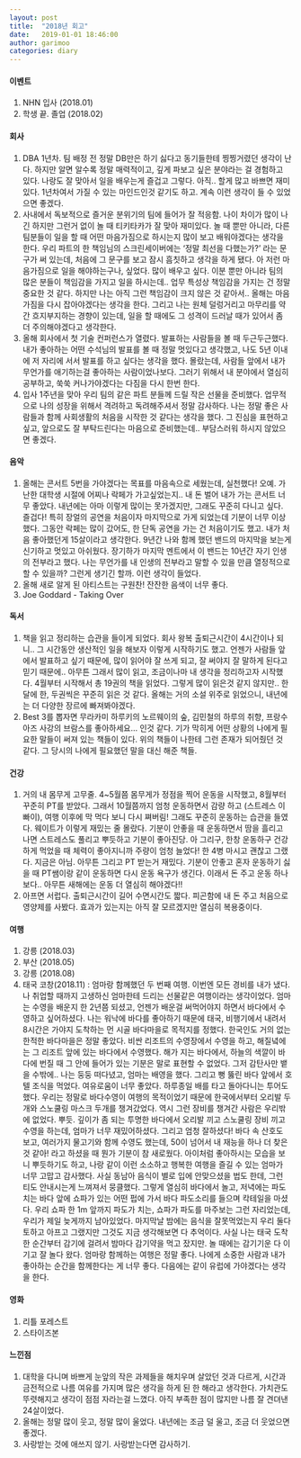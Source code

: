 ```yaml
---
layout: post
title:  "2018년 회고"
date:   2019-01-01 18:46:00
author: garimoo
categories: diary
---
```




#### 이벤트
1. NHN 입사 (2018.01)
2. 학생 끝. 졸업 (2018.02)

#### 회사
1. DBA 1년차. 팀 배정 전 정말 DB만은 하기 싫다고 동기들한테 찡찡거렸던 생각이 난다. 하지만 알면 알수록 정말 매력적이고, 깊게 파보고 싶은 분야라는 걸 경험하고 있다. 나랑도 잘 맞아서 일을 배우는게 즐겁고 그렇다. 아직.. 할게 많고 바쁘면 재미있다. 1년차여서 가질 수 있는 마인드인것 같기도 하고. 계속 이런 생각이 들 수 있었으면 좋겠다.
2. 사내에서 독보적으로 즐거운 분위기의 팀에 들어가 잘 적응함. 나이 차이가 많이 나긴 하지만 그런거 없이 놀 때 티키타카가 잘 맞아 재미있다. 놀 때 뿐만 아니라, 다른 팀분들이 일을 할 때 어떤 마음가짐으로 하시는지 많이 보고 배워야겠다는 생각을 한다. 우리 파트의 한 책임님의 스크린세이버에는 ‘정말 최선을 다했는가?’ 라는 문구가 써 있는데, 처음에 그 문구를 보고 잠시 흠칫하고 생각을 하게 됐다. 아 저런 마음가짐으로 일을 해야하는구나, 싶었다. 많이 배우고 싶다. 이분 뿐만 아니라 팀의 많은 분들이 책임감을 가지고 일을 하시는데.. 업무 특성상 책임감을 가지는 건 정말 중요한 것 같다. 하지만 나는 아직 그런 책임감이 크지 않은 것 같아서.. 올해는 마음가짐을 다시 잡아야겠다는 생각을 한다. 그리고 나는 원체 덜렁거리고 마무리를 약간 흐지부지하는 경향이 있는데, 일을 할 때에도 그 성격이 드러날 때가 있어서 좀 더 주의해야겠다고 생각한다.
3. 올해 회사에서 첫 기술 컨퍼런스가 열렸다. 발표하는 사람들을 볼 때 두근두근했다. 내가 좋아하는 어떤 수석님의 발표를 볼 때 정말 멋있다고 생각했고, 나도 5년 이내에 저 자리에 서서 발표를 하고 싶다는 생각을 했다. 몰랐는데, 사람들 앞에서 내가 무언가를 애기하는걸 좋아하는 사람이었나보다. 그러기 위해서 내 분야에서 열심히 공부하고, 쑥쑥 커나가야겠다는 다짐을 다시 한번 한다.
4. 입사 1주년을 맞아 우리 팀의 같은 파트 분들께 드릴 작은 선물을 준비했다. 업무적으로 나의 성장을 위해서 격려하고 독려해주셔서 정말 감사하다. 나는 정말 좋은 사람들과 함께 사회생활의 처음을 시작한 것 같다는 생각을 했다. 그 진심을 표현하고 싶고, 앞으로도 잘 부탁드린다는 마음으로 준비했는데.. 부담스러워 하시지 않았으면 좋겠다.

#### 음악
1. 올해는 콘서트 5번을 가야겠다는 목표를 마음속으로 세웠는데, 실천했다! 오예. 가난한 대학생 시절에 어찌나 락페가 가고싶었는지.. 내 돈 벌어 내가 가는 콘서트 너무 좋았다. 내년에는 아마 이렇게 많이는 못가겠지만, 그래도 꾸준히 다니고 싶다. 즐겁다! 특히 장얼의 공연을 처음이자 마지막으로 가게 되었는데 기분이 너무 이상했다. 그동안 락페는 많이 갔어도, 한 단독 공연을 가는 건 처음이기도 했고. 내가 처음 좋아했던게 15살이라고 생각한다. 9년간 나와 함께 했던 밴드의 마지막을 보는게 신기하고 멋있고 아쉬웠다. 장기하가 마지막 멘트에서 이 밴드는 10년간 자기 인생의 전부라고 했다. 나는 무언가를 내 인생의 전부라고 말할 수 있을 만큼 열정적으로 할 수 있을까? 그런게 생기긴 할까. 이런 생각이 들었다.
2. 올해 새로 알게 된 아티스트는 구원찬! 잔잔한 음색이 너무 좋다.
3. Joe Goddard - Taking Over

#### 독서
1. 책을 읽고 정리하는 습관을 들이게 되었다. 회사 왕복 출퇴근시간이 4시간이나 되니.. 그 시간동안 생산적인 일을 해보자 이렇게 시작하기도 했고. 언젠가 사람들 앞에서 발표하고 싶기 때문에, 많이 읽어야 잘 쓰게 되고, 잘 써야지 잘 말하게 된다고 믿기 때문에.. 아무튼 그래서 많이 읽고, 조금이나마 내 생각을 정리하고자 시작했다. 4월부터 시작해서 총 19권의 책을 읽었다. 그렇게 많이 읽은것 같지 않지만.. 한달에 한, 두권씩은 꾸준히 읽은 것 같다. 올해는 거의 소설 위주로 읽었으니, 내년에는 더 다양한 장르에 빠져봐야겠다.
2. Best 3를 뽑자면 무라카미 하루키의 노르웨이의 숲, 김민철의 하루의 취향, 프랑수아즈 사강의 브람스를 좋아하세요… 인것 같다. 기가 막히게 어떤 상황의 나에게 필요한 말들이 써져 있는 책들이 있다. 위의 책들이 나한테 그런 존재가 되어줬던 것 같다. 그 당시의 나에게 필요했던 말을 대신 해준 책들.

#### 건강
1. 거의 내 몸무게 고무줄. 4~5월쯤 몸무게가 정점을 찍어 운동을 시작했고, 8월부터 꾸준히 PT를 받았다. 그래서 10월쯤까지 엄청 운동하면서 감량 하고 (스트레스 이빠이), 여행 이후에 막 먹다 보니 다시 쪄버림! 그래도 꾸준히 운동하는 습관을 들였다. 웨이트가 이렇게 재밌는 줄 몰랐다. 기분이 안좋을 때 운동하면서 땀을 흘리고 나면 스트레스도 풀리고 뿌듯하고 기분이 좋아진당. 아 그리구, 한창 운동하구 건강하게 먹었을 때 체력이 좋아지니까 주량이 엄청 늘었다! 한 4병 마시고 괜찮고 그랬다. 지금은 아님. 아무튼 그리고 PT 받는거 재밌다. 기분이 안좋고 혼자 운동하기 싫을 때 PT쌤이랑 같이 운동하면 다시 운동 욕구가 생긴다. 이래서 돈 주고 운동 하나보다.. 아무튼 새해에는 운동 더 열심히 해야겠다!!
2. 아프면 서럽다. 출퇴근시간이 길어 수면시간도 짧다. 피곤함에 내 돈 주고 처음으로 영양제를 사봤다. 효과가 있는지는 아직 잘 모르겠지만 열심히 복용중이다.

#### 여행
1. 강릉 (2018.03)
2. 부산 (2018.05)
3. 강릉 (2018.08)
4. 태국 코창(2018.11) : 엄마랑 함께했던 두 번째 여행. 이번엔 모든 경비를 내가 냈다. 나 취업할 때까지 고생하신 엄마한테 드리는 선물같은 여행이라는 생각이었다. 엄마는 수영을 배운지 한 2년쯤 되셨고, 언젠가 배운걸 써먹어야지 하면서 바다에서 수영하고 싶어하셨다. 나는 워낙에 바다를 좋아하기 때문에 태국, 비행기에서 내려서 8시간은 가야지 도착하는 먼 시골 바다마을로 목적지를 정했다. 한국인도 거의 없는 한적한 바다마을은 정말 좋았다. 비싼 리조트의 수영장에서 수영을 하고, 해질녘에는 그 리조트 앞에 있는 바다에서 수영했다. 해가 지는 바다에서, 하늘의 색깔이 바다에 번질 때 그 안에 들어가 있는 기분은 말로 표현할 수 없었다. 그저 감탄사만 뱉을 수밖에.. 나는 둥둥 떠다녔고, 엄마는 배영을 했다. 그리고 뻥 뚫린 바다 앞에서 호텔 조식을 먹었다. 여유로움이 너무 좋았다. 하루종일 배를 타고 돌아다니는 투어도 했다. 우리는 정말로 바다수영이 여행의 목적이었기 때문에 한국에서부터 오리발 두개와 스노쿨링 마스크 두개를 챙겨갔었다. 역시 그런 장비를 챙겨간 사람은 우리밖에 없었다. 뿌듯. 깊이가 좀 되는 투명한 바다에서 오리발 끼고 스노쿨링 장비 끼고 수영을 하는데, 엄마가 너무 재밌어하셨다. 그리고 엄청 잘하셨다! 바다 속 산호도 보고, 여러가지 물고기와 함께 수영도 했는데, 50이 넘어서 내 재능을 하나 더 찾은것 같아! 라고 하셨을 때 뭔가 기분이 참 새로웠다. 아이처럼 좋아하시는 모습을 보니 뿌듯하기도 하고, 나랑 같이 이런 소소하고 행복한 여행을 즐길 수 있는 엄마가 너무 고맙고 감사했다. 사실 동남아 음식이 별로 입에 안맞으셨을 법도 한데, 그런 티도 안내시는게 느껴져서 뭉클했다. 그렇게 열심히 바다에서 놀고, 저녁에는 파도치는 바다 앞에 쇼파가 있는 어떤 펍에 가서 바다 파도소리를 들으며 칵테일을 마셨다. 우리 쇼파 한 1m 앞까지 파도가 치는, 쇼파가 파도를 마주보는 그런 자리었는데, 우리가 제일 늦게까지 남아있었다. 마지막날 밤에는 음식을 잘못먹었는지 우리 둘다 토하고 아프고 그랬지만 그것도 지금 생각해보면 다 추억이다. 사실 나는 태국 도착한 순간부터 감기에 걸려서 밤마다 감기약을 먹고 잤지만. 놀 때에는 감기기운 다 이기고 잘 놀다 왔다. 엄마랑 함께하는 여행은 정말 좋다. 나에게 소중한 사람과 내가 좋아하는 순간을 함께한다는 게 너무 좋다. 다음에는 같이 유럽에 가야겠다는 생각을 한다.

#### 영화
1. 리틀 포레스트
2. 스타이즈본

#### 느낀점
1. 대학을 다니며 바쁘게 눈앞의 작은 과제들을 해치우며 살았던 것과 다르게, 시간과 금전적으로 나름 여유를 가지며 많은 생각을 하게 된 한 해라고 생각한다. 가치관도 뚜렷해지고 생각이 점점 자라는걸 느꼈다. 아직 부족한 점이 많지만 나름 잘 견뎌낸 24살이었다.
2. 올해는 정말 많이 웃고, 정말 많이 울었다. 내년에는 조금 덜 울고, 조금 더 웃었으면 좋겠다.
3. 사랑받는 것에 애쓰지 않기. 사랑받는다면 감사하기.

